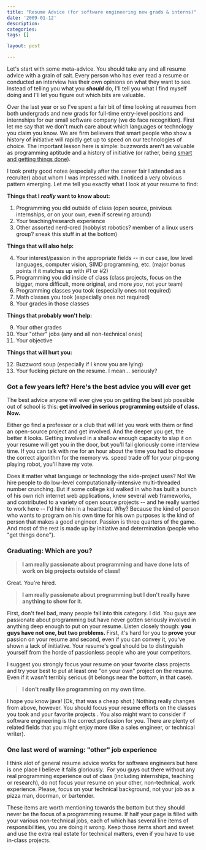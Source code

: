```yaml
---
title: "Resume Advice (for software engineering new grads & interns)"
date: '2009-01-12'
description:
categories:
tags: []

layout: post

---
```

Let's start with some meta-advice. You should take any and all resume advice with a grain of salt. Every person who has ever read a resume or conducted an interview has their own opinions on what they want to see. Instead of telling you what you <em><strong>should</strong></em> do, I'll tell you what I find myself doing and I'll let you figure out which bits are valuable.

Over the last year or so I've spent a fair bit of time looking at resumes from both undergrads and new grads for full-time entry-level positions and internships for our small software company (we do face recognition). First let me say that we don't much care about which languages or technology you claim you know. We are firm believers that smart people who show a history of initiative will rapidly get up to speed on our technologies of choice. The important lesson here is simple: buzzwords aren't as valuable as programming aptitude and a history of initiative (or rather, being <a href="http://www.joelonsoftware.com/articles/GuerrillaInterviewing3.html">smart and getting things done</a>).

I took pretty good notes (especially after the career fair I attended as a recruiter) about whom I was impressed with. I noticed a very obvious pattern emerging. Let me tell you exactly what I look at your resume to find:

<strong>Things that I <em>really</em> want to know about:</strong>

1. Programming you did outside of class (open source, previous internships, or on your own, even if screwing around)
2. Your teaching/research experience
3. Other assorted nerd-cred (hobbyist robotics? member of a linux users group? sneak this stuff in at the bottom)

<strong>Things that will also help:</strong>

4. Your interest/passion in the appropriate fields -- in our case, low level languages, computer vision, SIMD programming, etc. (major bonus points if it matches up with #1 or #2)
5. Programming you did inside of class (class projects, focus on the bigger, more difficult, more original, and more <em>you</em>, not your team)
6. Programming classes you took (especially ones not required)
7. Math classes you took (especially ones not required)
8. Your grades in those classes

<strong>Things that probably won't help:</strong>

9. Your other grades
10. Your "other" jobs (any and all non-technical ones)
11. Your objective

<strong>Things that will hurt you:</strong>

12. Buzzword soup (especially if I know you are lying)
13. Your fucking picture on the resume. I mean... seriously?
<h3>Got a few years left? Here's the best advice you will ever get</h3>
The best advice anyone will ever give you on getting the best job possible out of school is this: <strong>get involved in serious programming outside of class. Now. </strong>

Either go find a professor or a club that will let you work with them or find an open-source project and get involved. And the deeper you get, the better it looks. Getting involved in a shallow enough capacity to slap it on your resume will get you in the door, but you'll fail gloriously come interview time. If you can talk with me for an hour about the time you had to choose the correct algorithm for the memory vs. speed trade off for your ping-pong playing robot, you'll have my vote.

Does it matter what language or technology the side-project uses? No! We hire people to do low-level computationally-intensive multi-threaded number crunching. But if some college kid walked in who has built a bunch of his own rich internet web applications, knew several web frameworks, and contributed to a variety of open source projects -- and he really wanted to work here -- I'd hire him in a heartbeat. Why? Because the kind of person who wants to program on his own time for his own purposes is the kind of person that makes a good engineer. Passion is three quarters of the game. And most of the rest is made up by initiative and determination (people who "get things done").
<h3>Graduating: Which are you?</h3>
<blockquote><strong>I am really passionate about programming and have done lots of work on big projects outside of class!</strong></blockquote>
Great. You're hired.
<blockquote><strong>I am really passionate about programming but I don't really have anything to show for it.</strong></blockquote>
First, don't feel bad, many people fall into this category. I did. You guys are passionate about programming but have never gotten seriously involved in anything deep enough to put on your resume. Listen closely though: <strong>you guys have not one, but two problems. </strong>First, it's hard for you to <strong>prove</strong> your passion on your resume and second, even if you can convey it, you've shown a lack of initiative. Your resume's goal should be to distinguish yourself from the horde of passionless people who are your competitors.

I suggest you strongly focus your resume on your favorite class projects and try your best to put at least one "on your own" project on the resume. Even if it wasn't terribly serious (it belongs near the bottom, in that case).
<blockquote><strong>I don't really like programming on my own time.</strong></blockquote>
I hope you know java! (Ok, that was a cheap shot.) Nothing really changes from above, however. You should focus your resume efforts on the classes you took and your favorite projects . You also might want to consider if software engineering is the correct profession for you. There are plenty of related fields that you might enjoy more (like a sales engineer, or technical writer).
<h3>One last word of warning: "other" job experience</h3>
I think alot of general resume advice works for software engineers but here is one place I believe it fails gloriously.  For you guys out there without any real programming experience out of class (including internships, teaching or research), do not focus your resume on your other, non-technical, work experience. Please, focus on your technical background, not your job as a pizza man, doorman, or bartender.

These items are worth mentioning towards the bottom but they should never be the focus of a programming resume. If half your page is filled with your various non-technical jobs, each of which has several line items of responsibilities, you are doing it wrong. Keep those items short and sweet and use the extra real estate for technical matters, even if you have to use in-class projects.